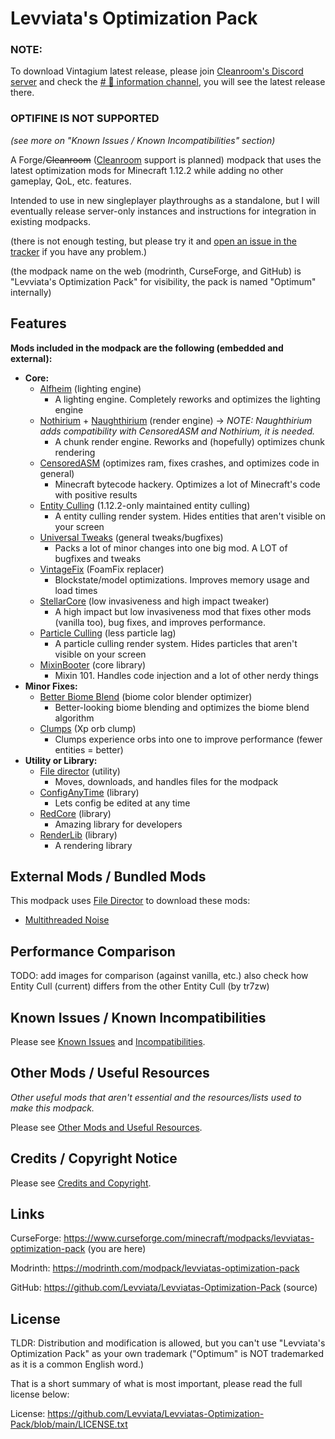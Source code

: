 # Levviata's Optimization Pack

### NOTE: 

To download Vintagium latest release, please join [Cleanroom's Discord server](https://discord.com/invite/f2K4aSpG4F) and check the [# 🌟 information channel](https://discord.com/channels/926486493562814515/1185366081133617293/1259432738843398265), you will see the latest release there.

### OPTIFINE IS NOT SUPPORTED 
_(see more on "Known Issues / Known Incompatibilities" section)_

A Forge/~~Cleanroom~~ ([Cleanroom](discord.gg/f2K4aSpG4F) support is planned) modpack
that uses the latest optimization mods for Minecraft 1.12.2 while adding no other gameplay,
QoL, etc. features.

Intended to use in new singleplayer playthroughs as a standalone,
but I will eventually release server-only instances and instructions for integration in existing modpacks.

(there is not enough testing,
but please try it
and [open an issue in the tracker](https://github.com/Levviata/Levviatas-Optimization-Pack/issues)
if you have any problem.)

(the modpack name on the web (modrinth, CurseForge, and GitHub) is "Levviata's Optimization Pack" for visibility,
the pack is named "Optimum" internally)

## Features
**Mods included in the modpack are the following (embedded and external):**
- **Core:**
  - [Alfheim](https://modrinth.com/mod/alfheim-lighting-engine) (lighting engine)
    - A lighting engine. Completely reworks and optimizes the lighting engine
  - [Nothirium](https://www.curseforge.com/minecraft/mc-mods/nothirium) + [Naughthirium](https://modrinth.com/mod/naughthirium) (render engine) -> _NOTE: Naughthirium adds compatibility with CensoredASM and Nothirium, it is needed._
    - A chunk render engine. Reworks and (hopefully) optimizes chunk rendering
  - [CensoredASM](https://www.curseforge.com/minecraft/mc-mods/lolasm) (optimizes ram, fixes crashes, and optimizes code in general)
    - Minecraft bytecode hackery. Optimizes a lot of Minecraft's code with positive results
  - [Entity Culling](https://www.curseforge.com/minecraft/mc-mods/entity-culling) (1.12.2-only maintained entity culling)
    - A entity culling render system. Hides entities that aren't visible on your screen
  - [Universal Tweaks](https://www.curseforge.com/minecraft/mc-mods/universal-tweaks) (general tweaks/bugfixes)
    - Packs a lot of minor changes into one big mod. A LOT of bugfixes and tweaks
  - [VintageFix](https://modrinth.com/mod/vintagefix) (FoamFix replacer)
    - Blockstate/model optimizations. Improves memory usage and load times
  - [StellarCore](https://www.curseforge.com/minecraft/mc-mods/stellarcore) (low invasiveness and high impact tweaker)
    - A high impact but low invasiveness mod that fixes other mods (vanilla too), bug fixes, and improves performance.
  - [Particle Culling](https://www.curseforge.com/minecraft/mc-mods/particle-culling) (less particle lag)
    - A particle culling render system. Hides particles that aren't visible on your screen
  - [MixinBooter](https://modrinth.com/mod/mixinbooter) (core library)
    - Mixin 101. Handles code injection and a lot of other nerdy things
- **Minor Fixes:**
  - [Better Biome Blend](https://www.curseforge.com/minecraft/mc-mods/better-biome-blend) (biome color blender optimizer)
    - Better-looking biome blending and optimizes the biome blend algorithm
  - [Clumps](https://www.curseforge.com/minecraft/mc-mods/clumps) (Xp orb clump)
    - Clumps experience orbs into one to improve performance (fewer entities = better)
- **Utility or Library:**
  - [File director](https://modrinth.com/mod/filedirector) (utility)
    - Moves, downloads, and handles files for the modpack 
  - [ConfigAnyTime](https://www.curseforge.com/minecraft/mc-mods/configanytime) (library)
    - Lets config be edited at any time 
  - [RedCore](https://www.curseforge.com/minecraft/mc-mods/red-core) (library)
    - Amazing library for developers
  - [RenderLib](https://www.curseforge.com/minecraft/mc-mods/renderlib) (library)
    - A rendering library
## External Mods / Bundled Mods
This modpack uses [File Director](https://modrinth.com/mod/filedirector) to download these mods:
- [Multithreaded Noise](https://www.curseforge.com/minecraft/mc-mods/multithreaded-noise)

## Performance Comparison
TODO: add images for comparison (against vanilla, etc.)
also check how Entity Cull (current) differs from the other Entity Cull (by tr7zw)

## Known Issues / Known Incompatibilities
Please see [Known Issues](https://github.com/Levviata/Levviatas-Optimization-Pack/blob/main/Documentation/KNOWN_ISSUES.md)
and [Incompatibilities](https://github.com/Levviata/Levviatas-Optimization-Pack/blob/main/Documentation/INCOMPATIBILITIES.md).

## Other Mods / Useful Resources
_Other useful mods that aren't essential and the resources/lists used to make this modpack._

Please see [Other Mods and Useful Resources](https://github.com/Levviata/Levviatas-Optimization-Pack/blob/main/Documentation/RESOURCES.md).

## Credits / Copyright Notice
Please see [Credits and Copyright](https://github.com/Levviata/Levviatas-Optimization-Pack/blob/main/Documentation/CREDITS.md).

## Links

CurseForge: https://www.curseforge.com/minecraft/modpacks/levviatas-optimization-pack (you are here)

Modrinth: https://modrinth.com/modpack/levviatas-optimization-pack

GitHub: https://github.com/Levviata/Levviatas-Optimization-Pack (source)

## License
TLDR: Distribution and modification is allowed, but you can't use "Levviata's Optimization Pack" as your own trademark
("Optimum" is NOT trademarked as it is a common English word.)

That is a short summary of what is most important, please read the full license below:

License: https://github.com/Levviata/Levviatas-Optimization-Pack/blob/main/LICENSE.txt
